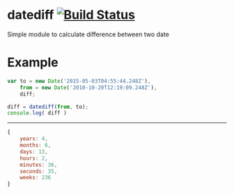 datediff [![Build Status](https://travis-ci.org/dmfilipenko/datediff.svg?branch=master)](https://travis-ci.org/dmfilipenko/datediff)
========

Simple module to calculate difference between two date

Example
=====

```js
var to = new Date('2015-05-03T04:55:44.248Z'),
    from = new Date('2010-10-20T12:19:09.248Z'),
    diff;

diff = datediff(from, to);
console.log( diff )

```
---------

```js
{
	years: 4,
	months: 6,
	days: 13,
	hours: 2,
	minutes: 36,
	seconds: 35,
	weeks: 236
}
```
